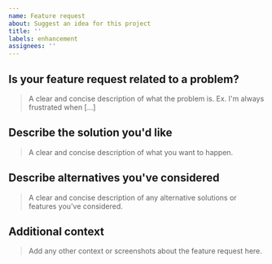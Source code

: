 ```yaml
---
name: Feature request
about: Suggest an idea for this project
title: ''
labels: enhancement
assignees: ''
---
```


## Is your feature request related to a problem?

> A clear and concise description of what the problem is. Ex. I'm always frustrated when [...]

## Describe the solution you'd like

> A clear and concise description of what you want to happen.

## Describe alternatives you've considered

> A clear and concise description of any alternative solutions or features you've considered.

## Additional context

> Add any other context or screenshots about the feature request here.
